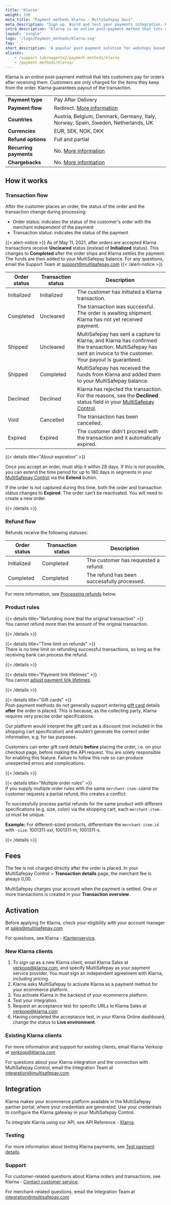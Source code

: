 ```yaml
---
title: 'Klarna'
weight: 190
meta_title: "Payment methods Klarna - MultiSafepay Docs"
meta_description: "Sign up. Build and test your payments integration. Explore our products and services. Use our API Reference, SDKs, and wrappers. Get support."
intro_description: "Klarna is an online post-payment method that lets customers pay for orders after receiving them. Customers are only charged for the items they keep from the order. Klarna guarantees payout of the transaction."
layout: 'single'
logo: '/logo/Payment_methods/Klarna.svg'
faq: '.'
short_description: 'A popular post-payment solution for webshops based in Austria, Germany, and the Netherlands'
aliases:
    - /support-tab/magento2/payment-methods/klarna
    - /payment-methods/klarna/
---
```


Klarna is an online post-payment method that lets customers pay for orders after receiving them. Customers are only charged for the items they keep from the order. Klarna guarantees payout of the transaction.

|   |   |
|---|---|
| **Payment type**   | Pay After Delivery  |
| **Payment flow**  | Redirect. [More information](/faq/api/difference-between-direct-and-redirect) 
| **Countries**  | Austria, Belgium, Denmark, Germany, Italy, Norway, Spain, Sweden, Netherlands, UK  | 
| **Currencies**  | EUR, SEK, NOK, DKK  | 
| **Refund options**  | Full and partial  | 
| **Recurring payments**  | No. [More information](/tools/recurring-payments)  |
| **Chargebacks**  | No. [More information](/faq/chargebacks)  |

## How it works

### Transaction flow
After the customer places an order, the status of the order and the transaction change during processing:

- Order status: indicates the status of the customer's order with the merchant independent of the payment
- Transaction status: indicates the status of the payment    

{{< alert-notice >}} As of May 11, 2021, after orders are accepted Klarna transactions receive **Uncleared** status (instead of **Initialized** status). This changes to **Completed** after the order ships and Klarna settles the payment. The funds are then added to your MultiSafepay balance. For any questions, email the Support Team at <support@multisafepay.com> {{< /alert-notice >}} 

| Order status                      | Transaction status      | Description |
|--------------------------------|-----------|-----------------------------------------------------------------------------------------|
| Initialized   | Initialized  | The customer has initiated a Klarna transaction.   |
| Completed  | Uncleared  | The transaction was successful. The order is awaiting shipment. Klarna has not yet received payment.   |
| Shipped    | Uncleared  | MultiSafepay has sent a capture to Klarna, and Klarna has confirmed the transaction. MultiSafepay has sent an invoice to the customer. Your payout is guaranteed. |
| Shipped    | Completed  | MultiSafepay has received the funds from Klarna and added them to your MultiSafepay balance.|
| Declined   | Declined   | Klarna has rejected the transaction. For the reasons, see the **Declined** status field in your [MultiSafepay Control](https://merchant.multisafepay.com).     |
| Void       | Cancelled   | The transaction has been cancelled.  | 
| Expired    | Expired    | The customer didn't proceed with the transaction and it automatically expired. | 

{{< details title="About expiration" >}}

Once you accept an order, must ship it within 28 days. If this is not possible, you can extend the time period for up to 180 days in segments in your [MultiSafepay Control](https://merchant.multisafepay.com) via the **Extend** button.

If the order is not captured during this time, both the order and transaction status changes to **Expired**. The order can't be reactivated. You will need to create a new order.

{{< /details >}}

### Refund flow 
Refunds receive the following statuses:

| Order status                      | Transaction status      | Description |
|--------------------------------|-----------|-----------------------------------------------------------------------------------------|
| Initialized    | Completed   | The customer has requested a refund. | 
| Completed      | Completed   | The refund has been successfully processed.  | 

For more information, see [Processing refunds](/payment-methods/billing-suite/klarna/#processing-refunds) below.

### Product rules

{{< details title="Refunding more that the original transaction" >}}
&nbsp;  
You cannot refund more than the amount of the original transaction. 

{{< /details >}}

{{< details title="Time limit on refunds" >}}
&nbsp;  
There is no time limit on refunding successful transactions, so long as the receiving bank can process the refund.

{{< /details >}}

{{< details title="Payment link lifetimes" >}}
&nbsp;  
You cannot [adjust payment link lifetimes](/faq/api/lifetime-of-a-payment-link).

{{< /details >}}

{{< details title="Gift cards" >}}
&nbsp;  
Post-payment methods do not generally support entering [gift card](/payment-methods/prepaid-cards/gift-cards) details **after** the order is placed. This is because, as the collecting party, Klarna requires very precise order specifications. 

Our platform would interpret the gift card as a discount (not included in the shopping cart specification) and wouldn't generate the correct order information, e.g. for tax purposes. 

Customers can enter gift card details **before** placing the order, i.e. on your checkout page, before making the API request. You are solely responsible for enabling this feature. Failure to follow this rule so can produce unexpected errors and complications.

{{< /details >}}

{{< details title="Multiple order rules" >}}
&nbsp;  
If you supply multiple order rules with the same `merchant-item-id`and the customer requests a partial refund, this creates a conflict. 

To successfully process partial refunds for the same product with different specifications (e.g. size, color) via the shopping cart, each `merchant-item-id` must be unique.

**Example:** For different-sized products, differentiate the `merchant-item-id` with `-size`: 1001311-xxl, 1001311-m, 1001311-s.

{{< /details >}}

## Fees
The fee is not charged directly after the order is placed. In your MultiSafepay Control > **Transaction details** page, the merchant fee is always 0,00.

MultiSafepay charges your account when the payment is settled. One or more transactions is created in your **Transaction overview**.

## Activation
Before applying for Klarna, check your eligibility with your account manager at <sales@multisafepay.com> 

For questions, see Klarna - [Klantenservice](https://www.klarna.com/nl/klantenservice).
 
### New Klarna clients
1. To sign up as a new Klarna client, email Klarna Sales at <verkoop@klarna.com>, and specify MultiSafepay as your payment service provider. You must sign an independent agreement with Klarna, including pricing.
2. Klarna asks MultiSafepay to activate Klarna as a payment method for your ecommerce platform.
3. You activate Klarna in the backend of your ecommerce platform.
4. Test your integration.
5. Request an acceptance test for specific URLs to Klarna Sales at <verkoop@klarna.com>
6. Having completed the acceptance test, in your Klarna Online dashboard, change the status to **Live environment**.

### Existing Klarna clients

For more information and support for existing clients, email Klarna Verkoop at <verkoop@klarna.com>

For questions about your Klarna integration and the connection with MultiSafepay Control, email the Integration Team at <integration@multisafepay.com>

## Integration
Klarna makes your ecommerce platform available in the MultiSafepay partner portal, where your credentials are generated. Use your credentials to configure the Klarna gateway in your MultiSafepay Control. 

To integrate Klarna using our API, see API Reference - [Klarna](/api/#klarna).

### Testing

For more information about testing Klarna payments, see [Test payment details](/faq/getting-started/test-payment-details/#klarna).

### Support
For customer-related questions about Klarna orders and transactions, see Klarna - [Contact customer service](https://www.klarna.com/international/contact-customer-service).

For merchant-related questions, email the Integration Team at <integration@multisafepay.com>
